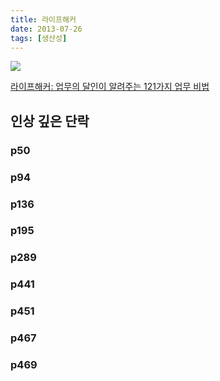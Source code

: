 ```yaml
---
title: 라이프해커
date: 2013-07-26
tags: [생산성]
---
```


![](https://image.yes24.com/momo/TopCate202/MidCate005/20141203(1).jpg)

[라이프해커: 업무의 달인이 알려주는 121가지 업무 비법](http://www.yes24.com/Product/Goods/7442518)

## 인상 깊은 단락

### p50

### p94

### p136

### p195

### p289

### p441

### p451

### p467

### p469
